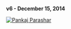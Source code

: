 **v6 - December 15, 2014**

[![Pankaj Parashar](http://res.cloudinary.com/dw9fem4ki/image/upload/v1420366398/Personal_Website_v6_tqpsyc.png "Personal Website v6")](https://github.com/pankajparashar/pankajparashar.github.io/tree/slave/v6)